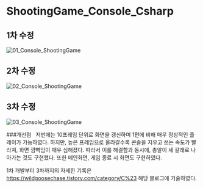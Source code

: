 # ShootingGame_Console_Csharp

## 1차 수정
 ![01_Console_ShootingGame](https://user-images.githubusercontent.com/65384983/177001018-772a04e8-ef12-4369-8630-7858740a1a41.gif)

## 2차 수정
 ![02_Console_ShootingGame](https://user-images.githubusercontent.com/65384983/177001009-625846e2-3994-43b6-8c9b-0c800a20264f.gif)

## 3차 수정
 ![03_Console_ShootingGame](https://user-images.githubusercontent.com/65384983/177000992-9dddc78c-f51e-49d4-82ed-ed304511ae79.gif)

###개선점
 
저번에는 10프레임 단위로 화면을 갱신하며 1편에 비해 매우 정상적인 플레이가 가능하였다.
하지만, 높은 프레임으로 올라갈수록 콘솔을 지우고 쓰는 속도가 빨라져,
화면 깜빡임이 매우 심해졌다. 따라서 이를 해결함과 동시에, 총알이 세 갈래로 나아가는 것도 구현했다.
또한 메인화면, 게임 종료 시 화면도 구현하였다.

1차 개발부터 3차까지의 자세한 기록은
https://wildgoosechase.tistory.com/category/C%23
해당 블로그에 기술하였다.
